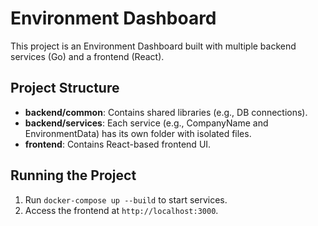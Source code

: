 # Environment Dashboard

This project is an Environment Dashboard built with multiple backend services (Go) and a frontend (React).

## Project Structure
- **backend/common**: Contains shared libraries (e.g., DB connections).
- **backend/services**: Each service (e.g., CompanyName and EnvironmentData) has its own folder with isolated files.
- **frontend**: Contains React-based frontend UI.

## Running the Project
1. Run `docker-compose up --build` to start services.
2. Access the frontend at `http://localhost:3000`.

